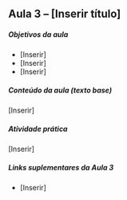 ## Aula 3 – [Inserir título]

##### Objetivos da aula
- [Inserir]
- [Inserir]
- [Inserir]

##### Conteúdo da aula (texto base)
[Inserir]

##### Atividade prática
[Inserir]

##### Links suplementares da Aula 3
- [Inserir]

